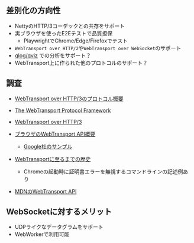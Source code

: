 ## 差別化の方向性

- NettyのHTTP/3コーデックとの共存をサポート
- 実ブラウザを使ったE2Eテストで品質担保
  - PlaywrightでChrome/Edge/Firefoxでテスト
- `WebTransport over HTTP/2`や`WebTransport over WebSocket`のサポート
- [qlog/qviz](https://github.com/quiclog/qvis) での分析をサポート？
- WebTransport上に作られた他のプロトコルのサポート？

## 調査

- [WebTransport over HTTP/3のプロトコル概要](https://asnokaze.hatenablog.com/entry/2021/04/18/235837)
- [The WebTransport Protocol Framework](https://www.ietf.org/archive/id/draft-ietf-webtrans-overview-07.html)
- [WebTransport over HTTP/3](https://www.ietf.org/archive/id/draft-ietf-webtrans-http3-09.html)

- [ブラウザのWebTransport API概要](https://tech.aptpod.co.jp/entry/2022/05/17/100000)
    - [Google社のサンプル](https://github.com/GoogleChrome/samples/tree/gh-pages/webtransport)
- [WebTransportに至るまでの歴史](https://qiita.com/yuki_uchida/items/d9de148bb2ee418563cf)
    - Chromeの起動時に証明書エラーを無視するコマンドラインの記述例あり
- [MDNのWebTransport API](https://developer.mozilla.org/en-US/docs/Web/API/WebTransport_API)

## WebSocketに対するメリット

- UDPライクなデータグラムをサポート
- WebWorkerで利用可能
